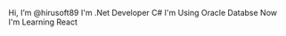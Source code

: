  Hi, I’m @hirusoft89
 I'm .Net Developer C#
 I'm Using Oracle Databse
 Now I'm Learning React 
<!---
hirusoft89/hirusoft89 is a ✨ special ✨ repository because its `README.md` (this file) appears on your GitHub profile.
You can click the Preview link to take a look at your changes.
--->

